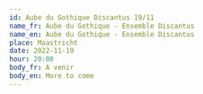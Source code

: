 ```yaml
---
id: Aube du Gothique Discantus 19/11
name_fr: Aube du Gothique - Ensemble Discantus
name_en: Aube du Gothique - Ensemble Discantus
place: Maastricht
date: 2022-11-19
hour: 20:00
body_fr: A venir
body_en: More to come
---
```

